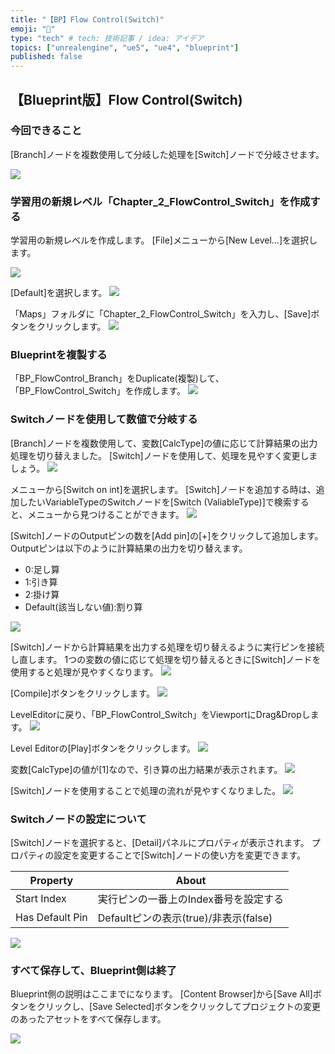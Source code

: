 ```yaml
---
title: "【BP】Flow Control(Switch)"
emoji: "🐷"
type: "tech" # tech: 技術記事 / idea: アイデア
topics: ["unrealengine", "ue5", "ue4", "blueprint"]
published: false
---
```


## 【Blueprint版】Flow Control(Switch)

### 今回できること
[Branch]ノードを複数使用して分岐した処理を[Switch]ノードで分岐させます。

![](/images/books/ue5_starter_cpp_and_bp_001/chap_02_bp-flow_control_switch/2022-01-23-17-04-24.png)

### 学習用の新規レベル「Chapter_2_FlowControl_Switch」を作成する
学習用の新規レベルを作成します。
[File]メニューから[New Level…]を選択します。

![](/images/books/ue5_starter_cpp_and_bp_001/chap_02_bp-flow_control_switch/2022-01-23-16-14-53.png)

[Default]を選択します。
![](/images/books/ue5_starter_cpp_and_bp_001/chap_02_bp-flow_control_switch/2022-01-23-16-15-04.png)

「Maps」フォルダに「Chapter_2_FlowControl_Switch」を入力し、[Save]ボタンをクリックします。
![](/images/books/ue5_starter_cpp_and_bp_001/chap_02_bp-flow_control_switch/2022-01-23-16-17-30.png)

### Blueprintを複製する
「BP_FlowControl_Branch」をDuplicate(複製)して、「BP_FlowControl_Switch」を作成します。
![](/images/books/ue5_starter_cpp_and_bp_001/chap_02_bp-flow_control_switch/2022-01-23-16-20-45.png)


### Switchノードを使用して数値で分岐する

[Branch]ノードを複数使用して、変数[CalcType]の値に応じて計算結果の出力処理を切り替えました。
[Switch]ノードを使用して、処理を見やすく変更しましょう。
![](/images/books/ue5_starter_cpp_and_bp_001/chap_02_bp-flow_control_switch/2022-01-23-16-23-50.png)

メニューから[Switch on int]を選択します。
[Switch]ノードを追加する時は、追加したいVariableTypeのSwitchノードを[Switch (ValiableType)]で検索すると、メニューから見つけることができます。
![](/images/books/ue5_starter_cpp_and_bp_001/chap_02_bp-flow_control_switch/2022-01-23-16-26-37.png)

[Switch]ノードのOutputピンの数を[Add pin]の[+]をクリックして追加します。
Outputピンは以下のように計算結果の出力を切り替えます。
- 0:足し算
- 1:引き算
- 2:掛け算
- Default(該当しない値):割り算

![](/images/books/ue5_starter_cpp_and_bp_001/chap_02_bp-flow_control_switch/2022-01-23-16-33-01.png)

[Switch]ノードから計算結果を出力する処理を切り替えるように実行ピンを接続し直します。
1つの変数の値に応じて処理を切り替えるときに[Switch]ノードを使用すると処理が見やすくなります。
![](/images/books/ue5_starter_cpp_and_bp_001/chap_02_bp-flow_control_switch/2022-01-23-16-37-53.png)

[Compile]ボタンをクリックします。
![](/images/books/ue5_starter_cpp_and_bp_001/chap_02_bp-flow_control_switch/2022-01-23-16-54-14.png)

LevelEditorに戻り、「BP_FlowControl_Switch」をViewportにDrag&Dropします。
![](/images/books/ue5_starter_cpp_and_bp_001/chap_02_bp-flow_control_switch/2022-01-23-16-57-11.png)

Level Editorの[Play]ボタンをクリックします。
![](/images/books/ue5_starter_cpp_and_bp_001/chap_02_bp-flow_control_switch/2022-01-23-16-54-23.png)

変数[CalcType]の値が[1]なので、引き算の出力結果が表示されます。
![](/images/books/ue5_starter_cpp_and_bp_001/chap_02_bp-flow_control_switch/2022-01-23-16-58-06.png)

[Switch]ノードを使用することで処理の流れが見やすくなりました。
![](/images/books/ue5_starter_cpp_and_bp_001/chap_02_bp-flow_control_switch/2022-01-23-16-59-55.png)

### Switchノードの設定について

[Switch]ノードを選択すると、[Detail]パネルにプロパティが表示されます。
プロパティの設定を変更することで[Switch]ノードの使い方を変更できます。

| Property        | About                                 |
| --------------- | ------------------------------------- |
| Start Index     | 実行ピンの一番上のIndex番号を設定する |
| Has Default Pin | Defaultピンの表示(true)/非表示(false) |

![](/images/books/ue5_starter_cpp_and_bp_001/chap_02_bp-flow_control_switch/2022-01-23-16-49-37.png)


### すべて保存して、Blueprint側は終了

Blueprint側の説明はここまでになります。
[Content Browser]から[Save All]ボタンをクリックし、[Save Selected]ボタンをクリックしてプロジェクトの変更のあったアセットをすべて保存します。

![](/images/books/ue5_starter_cpp_and_bp_001/chap_02_bp-flow_control_switch/2022-01-23-17-03-08.png)